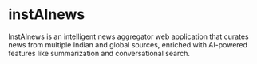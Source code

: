 # instAInews
InstAInews is an intelligent news aggregator web application that curates news from multiple Indian and global sources, enriched with AI-powered features like summarization and conversational search.
